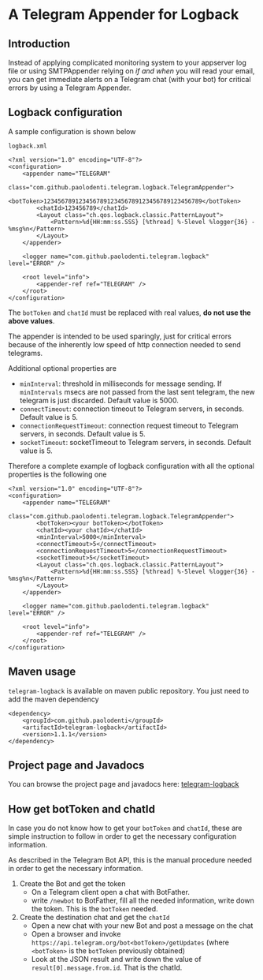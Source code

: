 # A Telegram Appender for Logback #

## Introduction ##
Instead of applying complicated monitoring system to your appserver log file or using SMTPAppender relying on *if and when* you will read your email, you can get immediate alerts on a Telegram chat (with your bot) for critical errors by using a Telegram Appender.

## Logback configuration ##
A sample configuration is shown below

`logback.xml`

```
<?xml version="1.0" encoding="UTF-8"?>
<configuration>
	<appender name="TELEGRAM"
		class="com.github.paolodenti.telegram.logback.TelegramAppender">
		<botToken>123456789123456789123456789123456789123456789</botToken>
		<chatId>123456789</chatId>
		<Layout class="ch.qos.logback.classic.PatternLayout">
			<Pattern>%d{HH:mm:ss.SSS} [%thread] %-5level %logger{36} - %msg%n</Pattern>
		</Layout>
	</appender>

	<logger name="com.github.paolodenti.telegram.logback" level="ERROR" />

	<root level="info">
		<appender-ref ref="TELEGRAM" />
	</root>
</configuration>
```

The `botToken` and `chatId` must be replaced with real values, **do not use the above values**.

The appender is intended to be used sparingly, just for critical errors because of the inherently low speed of http connection needed to send telegrams.

Additional optional properties are

* `minInterval`: threshold in milliseconds for message sending. If `minIntervals` msecs are not passed from the last sent telegram, the new telegram is just discarded. Default value is 5000.
* `connectTimeout`: connection timeout to Telegram servers, in seconds. Default value is 5.
* `connectionRequestTimeout`: connection request timeout to Telegram servers, in seconds. Default value is 5.
* `socketTimeout`: socketTimeout to Telegram servers, in seconds. Default value is 5.

Therefore a complete example of logback configuration with all the optional properties is the following one

```
<?xml version="1.0" encoding="UTF-8"?>
<configuration>
	<appender name="TELEGRAM"
		class="com.github.paolodenti.telegram.logback.TelegramAppender">
		<botToken><your botToken></botToken>
		<chatId><your chatId></chatId>
		<minInterval>5000</minInterval>
		<connectTimeout>5</connectTimeout>
		<connectionRequestTimeout>5</connectionRequestTimeout>
		<socketTimeout>5</socketTimeout>
		<Layout class="ch.qos.logback.classic.PatternLayout">
			<Pattern>%d{HH:mm:ss.SSS} [%thread] %-5level %logger{36} - %msg%n</Pattern>
		</Layout>
	</appender>

	<logger name="com.github.paolodenti.telegram.logback" level="ERROR" />

	<root level="info">
		<appender-ref ref="TELEGRAM" />
	</root>
</configuration>
```

## Maven usage ##
`telegram-logback` is available on maven public repository. You just need to add the maven dependency

```
<dependency>
    <groupId>com.github.paolodenti</groupId>
    <artifactId>telegram-logback</artifactId>
    <version>1.1.1</version>
</dependency>

```

## Project page and Javadocs ##
You can browse the project page and javadocs here: [telegram-logback](http://paolodenti.github.io/telegram-logback)

## How get botToken and chatId ##
In case you do not know how to get your `botToken` and `chatId`, these are simple instruction to follow in order to get the necessary configuration information.

As described in the Telegram Bot API, this is the manual procedure needed in order to get the necessary information.

1. Create the Bot and get the token
	* On a Telegram client open a chat with BotFather.
	* write `/newbot` to BotFather, fill all the needed information, write down the token. This is the `botToken` needed.
2. Create the destination chat and get the `chatId`
	* Open a new chat with your new Bot and post a message on the chat
	* Open a browser and invoke `https://api.telegram.org/bot<botToken>/getUpdates` (where `<botToken>` is the `botToken` previously obtained)
	* Look at the JSON result and write down the value of `result[0].message.from.id`. That is the chatId.
